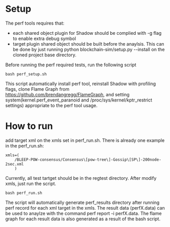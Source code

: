 # Setup

The perf tools requires that:
* each shared object plugin for Shadow should be complied with -g flag to enable extra debug symbol
* target plugin shared object should be built before the anaylsis. This can be done by just running python blockchain-sim/setup.py --install on the cloned project base directory.

Before running the perf required tests, run the following script
```
bash perf_setup.sh
```
This script automatically install perf tool, reinstall Shadow with profiling flags, clone Flame Graph from https://github.com/brendangregg/FlameGraph, and setting system(kernel.perf_event_paranoid and /proc/sys/kernel/kptr_restrict settings) appropriate to the perf tool usage. 

# How to run

add target xml on the xmls set in perf_run.sh. There is already one example in the perf_run.sh:
```
xmls=(
	/BLEEP-POW-consensus/Consensus\[pow-tree\]-Gossip\[SP\]-200node-2sec.xml
	)
```
Currently, all test tartget should be in the regtest directory.
After modify xmls, just run the script.
```
bash perf_run.sh
```

The script will automatically generate perf_results directory after running perf record for each xml target in the xmls.
The result data (perfX.data) can be used to anaylze with the command perf report -i perfX.data.
The flame graph for each result data is also generated as a result of the bash script.

